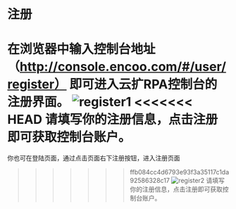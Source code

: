 # 注册
在浏览器中输入控制台地址（http://console.encoo.com/#/user/register） 即可进入云扩RPA控制台的注册界面。
 ![register1](https://docimages.blob.core.chinacloudapi.cn/images/Console/signup1.png)
<<<<<<< HEAD
请填写你的注册信息，点击注册即可获取控制台账户。
=======
你也可在登陆页面，通过点击页面右下注册按钮，进入注册页面
>>>>>>> ffb084cc4d6793e93f3a35117c1da92586328c17
![register2](https://docimages.blob.core.chinacloudapi.cn/images/Console/signup2.png) 
请填写你的注册信息，点击注册即可获取控制台账户。
